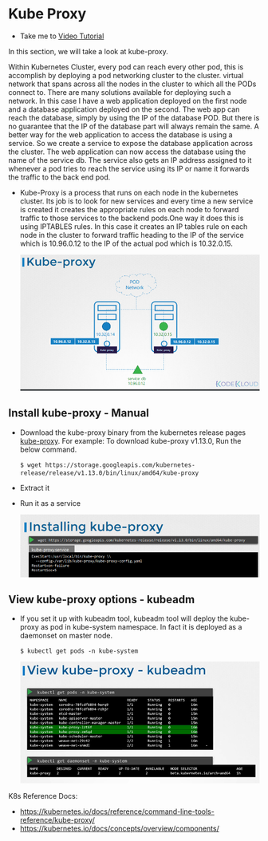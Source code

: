 # Kube Proxy
- Take me to [Video Tutorial](https://kodekloud.com/topic/kube-proxy/)

In this section, we will take a look at kube-proxy.

Within Kubernetes Cluster, every pod can reach every other pod, this is accomplish by deploying a pod networking cluster to the cluster. 
virtual network that spans across all the nodes in the cluster to which all the PODs connect to.
There are many solutions available for deploying such a network.
In this case I have a web application deployed on the first node and a database application deployed on the second.
The web app can reach the database, simply by using the IP of the database POD.
But there is no guarantee that the IP of the database part will always remain the same.
A better way for the web application to access the database is using a service. So we create a service to expose the database application across the cluster.
The web application can now access the database using the name of the service db.
The service also gets an IP address assigned to it whenever a pod tries to reach the service using its IP or name it forwards the traffic to the back end pod.

- Kube-Proxy is a process that runs on each node in the kubernetes cluster.
Its job is to look for new services and every time a new service is created it creates the appropriate rules on each node to forward traffic to those services to the backend pods.One way it does this is using IPTABLES rules.
In this case it creates an IP tables rule on each node in the cluster to forward traffic heading to the IP of the service which is 10.96.0.12 to the IP of the actual pod which is 10.32.0.15. 
  
  ![kube-proxy](../../images/kube-proxy.PNG)
  
## Install kube-proxy - Manual
- Download the kube-proxy binary from the kubernetes release pages [kube-proxy](https://storage.googleapis.com/kubernetes-release/release/v1.13.0/bin/linux/amd64/kube-proxy). For example: To download kube-proxy v1.13.0, Run the below command.
  ```
  $ wget https://storage.googleapis.com/kubernetes-release/release/v1.13.0/bin/linux/amd64/kube-proxy
  ```
- Extract it
- Run it as a service

  ![kube-proxy1](../../images/kube-proxy1.PNG)

## View kube-proxy options - kubeadm
- If you set it up with kubeadm tool, kubeadm tool will deploy the kube-proxy as pod in kube-system namespace. In fact it is deployed as a daemonset on master node.
  ```
  $ kubectl get pods -n kube-system
  ```
  ![kube-proxy2](../../images/kube-proxy2.PNG)
  
  
K8s Reference Docs:
- https://kubernetes.io/docs/reference/command-line-tools-reference/kube-proxy/
- https://kubernetes.io/docs/concepts/overview/components/
